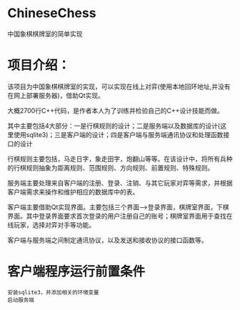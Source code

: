 # ChineseChess
中国象棋棋牌室的简单实现

# 项目介绍：
该项目为中国象棋棋牌室的实现，可以实现在线上对弈(使用本地回环地址,并没有在网上部署服务器)，借助Qt实现。

大概2700行C++代码，是作者本人为了训练并检验自己的C++设计技能而做。

其中主要包括4大部分：一是行棋规则的设计；二是服务端以及数据库的设计(这里使用sqlite3)；三是客户端的设计；四是客户端与服务端通讯协议和处理函数接口的设计

行棋规则主要包括，马走日字，象走田字，炮翻山等等。在该设计中，将所有兵种的行棋规则抽象为距离规则、范围规则、方向规则、前置规则、特殊规则。

服务端主要处理来自客户端的注册、登录、注销、与其它玩家对弈等需求，并根据客户端需求来操作和维护相应的数据库中的表。

客户端主要借助Qt实现界面。主要包括三个界面——>登录界面，棋牌室界面，下棋界面。其中登录界面要求首次登录的用户注册自己的账号；棋牌室界面用于查找在线玩家，选择对弈对手等功能。

客户端与服务端之间制定通讯协议，以及发送和接收协议的接口函数等。

# 客户端程序运行前置条件
	安装sqlite3，并添加相关的环境变量
	启动服务端

